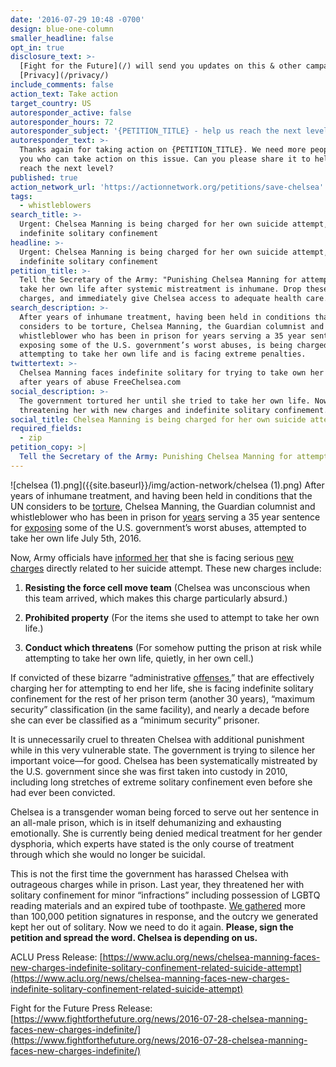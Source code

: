 ```yaml
---
date: '2016-07-29 10:48 -0700'
design: blue-one-column
smaller_headline: false
opt_in: true
disclosure_text: >-
  [Fight for the Future](/) will send you updates on this & other campaigns.
  [Privacy](/privacy/)
include_comments: false
action_text: Take action
target_country: US
autoresponder_active: false
autoresponder_hours: 72
autoresponder_subject: '{PETITION_TITLE} - help us reach the next level!'
autoresponder_text: >-
  Thanks again for taking action on {PETITION_TITLE}. We need more people like
  you who can take action on this issue. Can you please share it to help us
  reach the next level?
published: true
action_network_url: 'https://actionnetwork.org/petitions/save-chelsea'
tags:
  - whistleblowers
search_title: >-
  Urgent: Chelsea Manning is being charged for her own suicide attempt, faces
  indefinite solitary confinement
headline: >-
  Urgent: Chelsea Manning is being charged for her own suicide attempt, faces
  indefinite solitary confinement
petition_title: >-
  Tell the Secretary of the Army: "Punishing Chelsea Manning for attempting to
  take her own life after systemic mistreatment is inhumane. Drop these new
  charges, and immediately give Chelsea access to adequate health care.
search_description: >-
  After years of inhumane treatment, having been held in conditions that the UN
  considers to be torture, Chelsea Manning, the Guardian columnist and
  whistleblower who has been in prison for years serving a 35 year sentence for
  exposing some of the U.S. government’s worst abuses, is being charged with
  attempting to take her own life and is facing extreme penalties.
twittertext: >-
  Chelsea Manning faces indefinite solitary for trying to take own her life
  after years of abuse FreeChelsea.com
social_description: >-
  The government tortured her until she tried to take her own life. Now they’re
  threatening her with new charges and indefinite solitary confinement.
social_title: Chelsea Manning is being charged for her own suicide attempt.
required_fields:
  - zip
petition_copy: >|
  Tell the Secretary of the Army: Punishing Chelsea Manning for attempting to take her own life after systemic mistreatment is inhumane. Drop these new charges, and immediately give Chelsea access to adequate health care.
---
```

![chelsea (1).png]({{site.baseurl}}/img/action-network/chelsea (1).png)
After years of inhumane treatment, and having been held in conditions that the UN considers to be [torture](https://www.theguardian.com/world/2012/mar/12/bradley-manning-cruel-inhuman-treatment-un), Chelsea Manning, the Guardian columnist and whistleblower who has been in prison for [years](http://www.theguardian.com/commentisfree/2015/may/27/anniversary-chelsea-manning-arrest-war-diaries) serving a 35 year sentence for [exposing](http://www.theguardian.com/world/2013/aug/21/bradley-manning-35-years-prison-wikileaks-sentence) some of the U.S. government’s worst abuses, attempted to take her own life July 5th, 2016. 

Now, Army officials have [informed her](https://www.aclu.org/news/chelsea-manning-faces-new-charges-indefinite-solitary-confinement-related-suicide-attempt) that she is facing serious [new charges](https://www.aclu.org/legal-document/chelsea-manning-charge-sheet) directly related to her suicide attempt. These new charges include: 

1) **Resisting the force cell move team** (Chelsea was unconscious when this team arrived, which makes this charge particularly absurd.)

2) **Prohibited property** (For the items she used to attempt to take her own life.)

3) **Conduct which threatens** (For somehow putting the prison at risk while attempting to take her own life, quietly, in her own cell.)

If convicted of these bizarre “administrative [offenses](http://arba.army.pentagon.mil/documents/army%20corrections%20command/Institutional%20Offense%20Policy.pdf),” that are effectively charging her for attempting to end her life,  she is facing indefinite solitary confinement for the rest of her prison term (another 30 years), “maximum security” classification (in the same facility), and nearly a decade before she can ever be classified as a “minimum security” prisoner.

It is unnecessarily cruel to threaten Chelsea with additional punishment while in this very vulnerable state. The government is trying to silence her important voice––for good.
Chelsea has been systematically mistreated by the U.S. government since she was first taken into custody in 2010, including long stretches of extreme solitary confinement even before she had ever been convicted. 

Chelsea is a transgender woman being forced to serve out her sentence in an all-male prison, which is in itself dehumanizing and exhausting emotionally. She is currently being denied medical treatment for her gender dysphoria, which experts have stated is the only course of treatment through which she would no longer be suicidal. 

This is not the first time the government has harassed Chelsea with outrageous charges while in prison. Last year, they threatened her with solitary confinement for minor “infractions” including possession of LGBTQ reading materials and an expired tube of toothpaste. [We gathered](https://www.theguardian.com/us-news/2015/aug/18/chelsea-manning-supporters-deliver-petition-drop-charges) more than 100,000 petition signatures in response, and the outcry we generated kept her out of solitary. Now we need to do it again. **Please, sign the petition and spread the word. Chelsea is depending on us.**


ACLU Press Release:
[https://www.aclu.org/news/chelsea-manning-faces-new-charges-indefinite-solitary-confinement-related-suicide-attempt](https://www.aclu.org/news/chelsea-manning-faces-new-charges-indefinite-solitary-confinement-related-suicide-attempt)

Fight for the Future Press Release:
[https://www.fightforthefuture.org/news/2016-07-28-chelsea-manning-faces-new-charges-indefinite/](https://www.fightforthefuture.org/news/2016-07-28-chelsea-manning-faces-new-charges-indefinite/)
